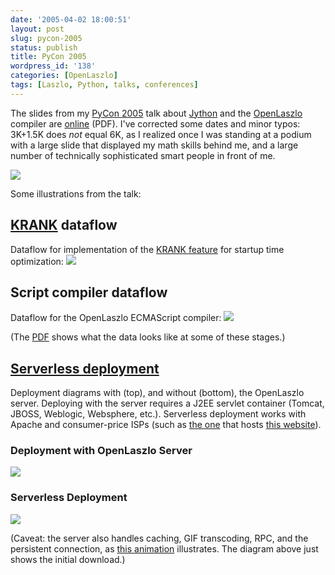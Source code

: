 ```yaml
---
date: '2005-04-02 18:00:51'
layout: post
slug: pycon-2005
status: publish
title: PyCon 2005
wordpress_id: '138'
categories: [OpenLaszlo]
tags: [Laszlo, Python, talks, conferences]
---
```


The slides from my [PyCon 2005](http://www.python.org/pycon/2005/) talk about [Jython](http://www.jython.org/) and the [OpenLaszlo](http://openlaszlo.org) compiler are [online](/talks/Laszlo%20PyCon%202005.pdf) (PDF).  I've corrected some dates and minor typos:  3K+1.5K does _not_ equal 6K, as I realized once I was standing at a podium with a large slide that displayed my math skills behind me, and a large number of technically sophisticated smart people in front of me.

![](/images/2005/laszlo-implementation-languages.png)

Some illustrations from the talk:

## [KRANK](/archives/2004/03/optimizing-for-broadband) dataflow

Dataflow for implementation of the [KRANK feature](/archives/2004/03/optimizing-for-broadband) for startup time optimization:
![](/images/2005/krank-dataflow.png)

## Script compiler dataflow

Dataflow for the OpenLaszlo ECMAScript compiler:
![](/images/2005/script-dataflow.png)

(The [PDF](/talks/Laszlo%20PyCon%202005.pdf) shows what the data looks like at some of these stages.)

## [Serverless deployment](http://www.davidtemkin.com/mtarchive/000009.html)

Deployment diagrams with (top), and without (bottom), the OpenLaszlo server.  Deploying with the server requires a J2EE servlet container (Tomcat, JBOSS, Weblogic, Websphere, etc.).  Serverless deployment works with Apache and consumer-price ISPs (such as [the one](http://dreamhost.com) that hosts [this website](http://osteele.com)).

### Deployment with OpenLaszlo Server
![](/images/2005/serverful.png)

### Serverless Deployment
![](/images/2005/serverless.png)

(Caveat: the server also handles caching, GIF transcoding, RPC, and the persistent connection, as [this animation](http://www.laszlosystems.com/products/platformoverview/lps_flow.php) illustrates.  The diagram above just shows the initial download.)
